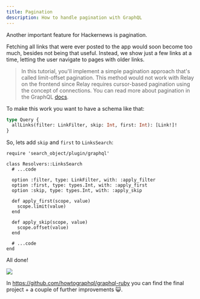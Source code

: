 ```yaml
---
title: Pagination
description: How to handle pagination with GraphQL
---
```


Another important feature for Hackernews is pagination.

Fetching all links that were ever posted to the app would soon become too much, besides not being that useful. Instead, we show just a few links at a time, letting the user navigate to pages with older links.

> In this tutorial, you'll implement a simple pagination approach that's called limit-offset pagination. This method would not work with Relay on the frontend since Relay requires cursor-based pagination using the concept of connections. You can read more about pagination in the GraphQL [docs](http://graphql.org/learn/pagination/).


To make this work you want to have a schema like that:

```graphql
type Query {
  allLinks(filter: LinkFilter, skip: Int, first: Int): [Link!]!
}
```

<Instruction>

So, lets add `skip` and `first` to `LinksSearch`:

```ruby(path=".../graphql-ruby/app/graphql/resolvers/links_search.rb")
require 'search_object/plugin/graphql'

class Resolvers::LinksSearch
  # ...code

  option :filter, type: LinkFilter, with: :apply_filter
  option :first, type: types.Int, with: :apply_first
  option :skip, type: types.Int, with: :apply_skip

  def apply_first(scope, value)
    scope.limit(value)
  end

  def apply_skip(scope, value)
    scope.offset(value)
  end

  # ...code
end
```

</Instruction>

All done!

![](http://i.imgur.com/oZZnuMG.png)

In https://github.com/howtographql/graphql-ruby you can find the final project + a couple of further improvements 😺.

